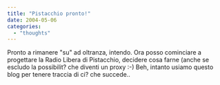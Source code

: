 ```yaml
---
title: "Pistacchio pronto!"
date: 2004-05-06
categories: 
  - "thoughts"
---
```


Pronto a rimanere "su" ad oltranza, intendo. Ora posso cominciare a progettare la Radio Libera di Pistacchio, decidere cosa farne (anche se escludo la possibilit? che diventi un proxy :-) Beh, intanto usiamo questo blog per tenere traccia di ci? che succede..
